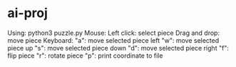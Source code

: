 # ai-proj
Using: python3 puzzle.py
Mouse:
    Left click: select piece
    Drag and drop: move piece
Keyboard:
    "a": move selected piece left
    "w": move selected piece up
    "s": move selected piece down
    "d": move selected piece right
    "f": flip piece
    "r": rotate piece
    "p": print coordinate to file 

